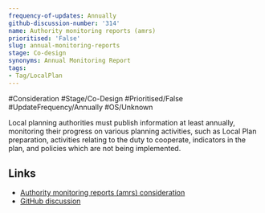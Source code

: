```yaml
---
frequency-of-updates: Annually
github-discussion-number: '314'
name: Authority monitoring reports (amrs)
prioritised: 'False'
slug: annual-monitoring-reports
stage: Co-design
synonyms: Annual Monitoring Report
tags:
- Tag/LocalPlan
---
```


#Consideration #Stage/Co-Design #Prioritised/False #UpdateFrequency/Annually #OS/Unknown

Local planning authorities must publish information at least annually, monitoring their progress on various planning activities, such as Local Plan preparation, activities relating to the duty to cooperate, indicators in the plan, and policies which are not being implemented.

## Links

* [Authority monitoring reports (amrs) consideration](https://design.planning.data.gov.uk/planning-consideration/annual-monitoring-reports)
* [GitHub discussion](https://github.com/digital-land/data-standards-backlog/discussions/314)